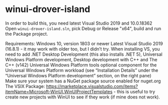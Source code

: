 # winui-drover-island

In order to build this, you need latest Visual Studio 2019 and 10.0.18362
Open `winui-drover-island.sln`, pick Debug or Release "x64", build and run the Package project.

Requirements:
Windows 10, version 1803 or newer
Latest Visual Studio 2019 (16.8.1) - it may work with older too, but I didn’t try.
When installing VS, you need to add .NET Desktop Development (this also installs .NET 5), Universal Windows Platform development, Desktop development with C++ and The C++ (v142) Universal Windows Platform tools optional component for the Universal Windows Platform workload (see “Installation Details” under the “Universal Windows Platform development” section, on the right pane)
Make sure your system has a NuGet package source enabled for nuget.org
The VSIX Package: https://marketplace.visualstudio.com/items?itemName=Microsoft-WinUI.WinUIProjectTemplates - this is useful to try create new projects with WinUI to see if they work (if mine does not work).

